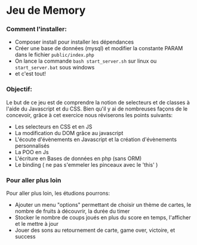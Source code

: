 # Jeu de Memory

### Comment l'installer:
- Composer install pour installer les dépendances
- Créer une base de données (mysql) et modifier la constante PARAM dans le fichier `public/index.php`
- On lance la commande `bash start_server.sh` sur linux ou `start_server.bat` sous windows
- et c'est tout!


### **Objectif:**

Le but de ce jeu est de comprendre la notion de selecteurs et de classes à l'aide du Javascript et du CSS.
Bien qu'il y ai de nombreuses façons de le concevoir, grâce à cet exercice nous réviserons les points suivants:
- Les selecteurs en CSS et en JS
- La modification du DOM grâce au javascript
- L'écoute d'évènements en Javascript et la création d'évènements personnalisés
- La POO en Js
- L'écriture en Bases de données en php (sans ORM)
- Le binding ( ne pas s'emmeler les pinceaux avec le 'this' )

### **Pour aller plus loin**
Pour aller plus loin, les étudions pourrons:
- Ajouter un menu "options" permettant de choisir un thème de cartes, le nombre de fruits à découvrir, la durée du timer
- Stocker le nombre de coups joués en plus du score en temps, l'afficher et le mettre à jour
- Jouer des sons au retournement de carte, game over, victoire, et success



